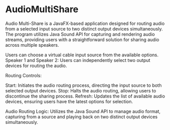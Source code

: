 # AudioMultiShare
Audio Multi-Share is a JavaFX-based application designed for routing audio from a selected input source to two distinct output devices simultaneously. The program utilizes Java Sound API for capturing and rendering audio streams, providing users with a straightforward solution for sharing audio across multiple speakers.

Users can choose a virtual cable input source from the available options.
Speaker 1 and Speaker 2: Users can independently select two output devices for routing the audio.

Routing Controls:

Start: Initiates the audio routing process, directing the input source to both selected output devices.
Stop: Halts the audio routing, allowing users to discontinue the sharing process.
Refresh: Updates the list of available audio devices, ensuring users have the latest options for selection.


Audio Routing Logic:
Utilizes the Java Sound API to manage audio format, capturing from a source and playing back on two distinct output devices simultaneously.
